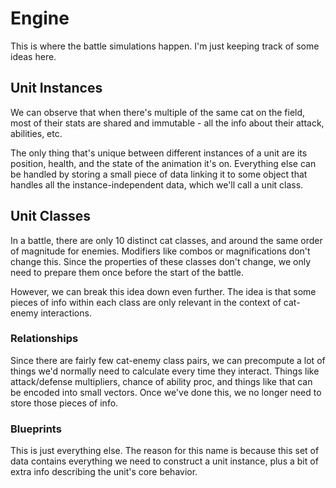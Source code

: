 # Engine
This is where the battle simulations happen. I'm just keeping track of some ideas here.

## Unit Instances
We can observe that when there's multiple of the same cat on the field, most of their stats are shared and immutable - all the info about their attack, abilities, etc.

The only thing that's unique between different instances of a unit are its position, health, and the state of the animation it's on.
Everything else can be handled by storing a small piece of data linking it to some object that handles all the instance-independent data, which we'll call a unit class.

## Unit Classes
In a battle, there are only 10 distinct cat classes, and around the same order of magnitude for enemies. Modifiers like combos or magnifications don't change this.
Since the properties of these classes don't change, we only need to prepare them once before the start of the battle.  

However, we can break this idea down even further. The idea is that some pieces of info within each class are only relevant in the context of cat-enemy interactions.

### Relationships
Since there are fairly few cat-enemy class pairs, we can precompute a lot of things we'd normally need to calculate every time they interact.
Things like attack/defense multipliers, chance of ability proc, and things like that can be encoded into small vectors.
Once we've done this, we no longer need to store those pieces of info.

### Blueprints
This is just everything else. The reason for this name is because this set of data contains everything we need to construct a unit instance, plus a bit of extra info describing the unit's core behavior.
